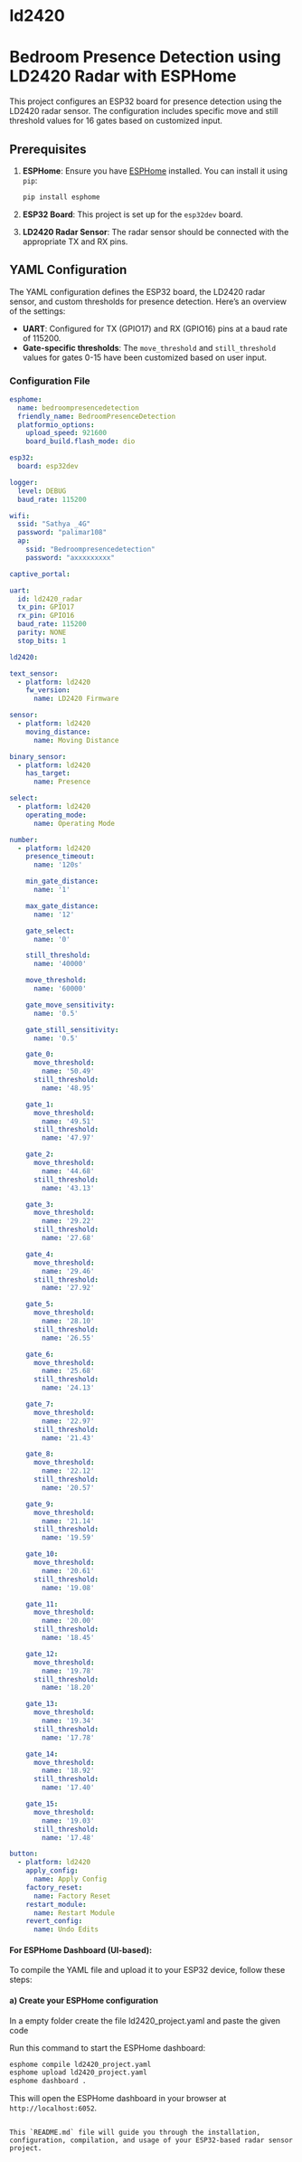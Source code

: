 # ld2420






# Bedroom Presence Detection using LD2420 Radar with ESPHome

This project configures an ESP32 board for presence detection using the LD2420 radar sensor. The configuration includes specific move and still threshold values for 16 gates based on customized input.

## Prerequisites

1. **ESPHome**: Ensure you have [ESPHome](https://esphome.io/) installed. You can install it using `pip`:
   ```bash
   pip install esphome
   ```

2. **ESP32 Board**: This project is set up for the `esp32dev` board.

3. **LD2420 Radar Sensor**: The radar sensor should be connected with the appropriate TX and RX pins.

## YAML Configuration

The YAML configuration defines the ESP32 board, the LD2420 radar sensor, and custom thresholds for presence detection. Here’s an overview of the settings:

- **UART**: Configured for TX (GPIO17) and RX (GPIO16) pins at a baud rate of 115200.
- **Gate-specific thresholds**: The `move_threshold` and `still_threshold` values for gates 0-15 have been customized based on user input.

### Configuration File

```yaml
esphome:
  name: bedroompresencedetection
  friendly_name: BedroomPresenceDetection
  platformio_options:
    upload_speed: 921600
    board_build.flash_mode: dio

esp32:
  board: esp32dev

logger:
  level: DEBUG
  baud_rate: 115200

wifi:
  ssid: "Sathya _4G"
  password: "palimar108"
  ap:
    ssid: "Bedroompresencedetection"
    password: "axxxxxxxxx"

captive_portal:

uart:
  id: ld2420_radar
  tx_pin: GPIO17
  rx_pin: GPIO16
  baud_rate: 115200
  parity: NONE
  stop_bits: 1

ld2420:

text_sensor:
  - platform: ld2420
    fw_version:
      name: LD2420 Firmware

sensor:
  - platform: ld2420
    moving_distance:
      name: Moving Distance

binary_sensor:
  - platform: ld2420
    has_target:
      name: Presence

select:
  - platform: ld2420
    operating_mode:
      name: Operating Mode

number:
  - platform: ld2420
    presence_timeout:
      name: '120s'

    min_gate_distance:
      name: '1'

    max_gate_distance:
      name: '12'

    gate_select:
      name: '0'

    still_threshold:
      name: '40000'

    move_threshold:
      name: '60000'

    gate_move_sensitivity:
      name: '0.5'

    gate_still_sensitivity:
      name: '0.5'

    gate_0:
      move_threshold:
        name: '50.49'
      still_threshold:
        name: '48.95'

    gate_1:
      move_threshold:
        name: '49.51'
      still_threshold:
        name: '47.97'

    gate_2:
      move_threshold:
        name: '44.68'
      still_threshold:
        name: '43.13'

    gate_3:
      move_threshold:
        name: '29.22'
      still_threshold:
        name: '27.68'

    gate_4:
      move_threshold:
        name: '29.46'
      still_threshold:
        name: '27.92'

    gate_5:
      move_threshold:
        name: '28.10'
      still_threshold:
        name: '26.55'

    gate_6:
      move_threshold:
        name: '25.68'
      still_threshold:
        name: '24.13'

    gate_7:
      move_threshold:
        name: '22.97'
      still_threshold:
        name: '21.43'

    gate_8:
      move_threshold:
        name: '22.12'
      still_threshold:
        name: '20.57'

    gate_9:
      move_threshold:
        name: '21.14'
      still_threshold:
        name: '19.59'

    gate_10:
      move_threshold:
        name: '20.61'
      still_threshold:
        name: '19.08'

    gate_11:
      move_threshold:
        name: '20.00'
      still_threshold:
        name: '18.45'

    gate_12:
      move_threshold:
        name: '19.78'
      still_threshold:
        name: '18.20'

    gate_13:
      move_threshold:
        name: '19.34'
      still_threshold:
        name: '17.78'

    gate_14:
      move_threshold:
        name: '18.92'
      still_threshold:
        name: '17.40'

    gate_15:
      move_threshold:
        name: '19.03'
      still_threshold:
        name: '17.48'

button:
  - platform: ld2420
    apply_config:
      name: Apply Config
    factory_reset:
      name: Factory Reset
    restart_module:
      name: Restart Module
    revert_config:
      name: Undo Edits
```



#### For ESPHome Dashboard (UI-based):
To compile the YAML file and upload it to your ESP32 device, follow these steps:

#### a) Create your ESPHome configuration

In a empty folder create the file  ld2420_project.yaml and paste the given code

Run this command to start the ESPHome dashboard:




```bash
esphome compile ld2420_project.yaml
esphome upload ld2420_project.yaml
esphome dashboard .
```

This will open the ESPHome dashboard in your browser at `http://localhost:6052`.

```

This `README.md` file will guide you through the installation, configuration, compilation, and usage of your ESP32-based radar sensor project.
